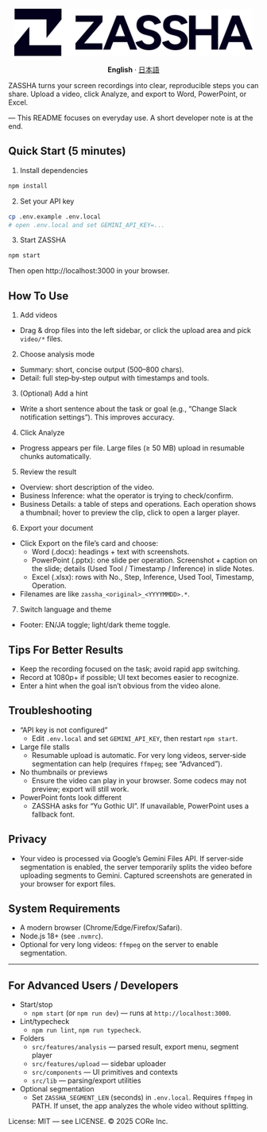 <p align="center">
  <img src="./public/logo.svg" alt="ZASSHA" width="480" />
</p>

<p align="center">
  <b>English</b> · <a href="./README.ja.md">日本語</a>
</p>

ZASSHA turns your screen recordings into clear, reproducible steps you can share. Upload a video, click Analyze, and export to Word, PowerPoint, or Excel.

— This README focuses on everyday use. A short developer note is at the end.

## Quick Start (5 minutes)

1) Install dependencies
```bash
npm install
```

2) Set your API key
```bash
cp .env.example .env.local
# open .env.local and set GEMINI_API_KEY=...
```

3) Start ZASSHA
```bash
npm start
```
Then open http://localhost:3000 in your browser.

## How To Use

1) Add videos
- Drag & drop files into the left sidebar, or click the upload area and pick `video/*` files.

2) Choose analysis mode
- Summary: short, concise output (500–800 chars).
- Detail: full step‑by‑step output with timestamps and tools.

3) (Optional) Add a hint
- Write a short sentence about the task or goal (e.g., “Change Slack notification settings”). This improves accuracy.

4) Click Analyze
- Progress appears per file. Large files (≥ 50 MB) upload in resumable chunks automatically.

5) Review the result
- Overview: short description of the video.
- Business Inference: what the operator is trying to check/confirm.
- Business Details: a table of steps and operations. Each operation shows a thumbnail; hover to preview the clip, click to open a larger player.

6) Export your document
- Click Export on the file’s card and choose:
  - Word (.docx): headings + text with screenshots.
  - PowerPoint (.pptx): one slide per operation. Screenshot + caption on the slide; details (Used Tool / Timestamp / Inference) in slide Notes.
  - Excel (.xlsx): rows with No., Step, Inference, Used Tool, Timestamp, Operation.
- Filenames are like `zassha_<original>_<YYYYMMDD>.*`.

7) Switch language and theme
- Footer: EN/JA toggle; light/dark theme toggle.

## Tips For Better Results
- Keep the recording focused on the task; avoid rapid app switching.
- Record at 1080p+ if possible; UI text becomes easier to recognize.
- Enter a hint when the goal isn’t obvious from the video alone.

## Troubleshooting
- “API key is not configured”
  - Edit `.env.local` and set `GEMINI_API_KEY`, then restart `npm start`.
- Large file stalls
  - Resumable upload is automatic. For very long videos, server‑side segmentation can help (requires `ffmpeg`; see “Advanced”).
- No thumbnails or previews
  - Ensure the video can play in your browser. Some codecs may not preview; export will still work.
- PowerPoint fonts look different
  - ZASSHA asks for “Yu Gothic UI”. If unavailable, PowerPoint uses a fallback font.

## Privacy
- Your video is processed via Google’s Gemini Files API. If server‑side segmentation is enabled, the server temporarily splits the video before uploading segments to Gemini. Captured screenshots are generated in your browser for export files.

## System Requirements
- A modern browser (Chrome/Edge/Firefox/Safari).
- Node.js 18+ (see `.nvmrc`).
- Optional for very long videos: `ffmpeg` on the server to enable segmentation.

---

## For Advanced Users / Developers

- Start/stop
  - `npm start` (or `npm run dev`) — runs at `http://localhost:3000`.
- Lint/typecheck
  - `npm run lint`, `npm run typecheck`.
- Folders
  - `src/features/analysis` — parsed result, export menu, segment player
  - `src/features/upload` — sidebar uploader
  - `src/components` — UI primitives and contexts
  - `src/lib` — parsing/export utilities
- Optional segmentation
  - Set `ZASSHA_SEGMENT_LEN` (seconds) in `.env.local`. Requires `ffmpeg` in PATH. If unset, the app analyzes the whole video without splitting.

License: MIT — see LICENSE. © 2025 CORe Inc.
